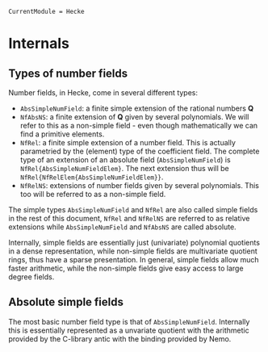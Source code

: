 ```@meta
CurrentModule = Hecke
```

# Internals

## Types of number fields

Number fields, in Hecke, come in several
different types:
 - `AbsSimpleNumField`: a finite simple extension of the rational numbers $\mathbf{Q}$
 - `NfAbsNS`: a finite extension of $\mathbf{Q}$ given by several polynomials.
   We will refer to this as a non-simple field - even though mathematically
   we can find a primitive elements.
 - `NfRel`: a finite simple extension of a number field. This is
   actually parametried by the (element) type of the coefficient field.
   The complete type of an extension of an absolute field (`AbsSimpleNumField`)
   is `NfRel{AbsSimpleNumFieldElem}`. The next extension thus will be
   `NfRel{NfRelElem{AbsSimpleNumFieldElem}}`.
 - `NfRelNS`: extensions of number fields given by several polynomials.
    This too will be referred to as a non-simple field.

The simple types `AbsSimpleNumField` and `NfRel` are also called simple
fields in the rest of this document, `NfRel` and `NfRelNS` are referred
to as relative extensions while `AbsSimpleNumField` and `NfAbsNS` are
called absolute.

Internally, simple fields are essentially just (univariate) polynomial
quotients in a dense representation, while non-simple fields are
multivariate quotient rings, thus have a sparse presentation.
In general, simple fields allow much faster arithmetic, while
the non-simple fields give easy access to large degree fields.

## Absolute simple fields

The most basic number field type is that of `AbsSimpleNumField`. Internally
this is essentially represented as a unvariate quotient with the
arithmetic provided by the C-library antic with the binding provided by Nemo.
